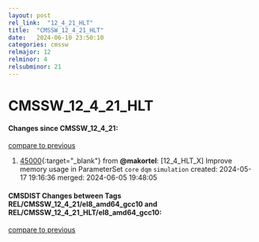 ```yaml
---
layout: post
rel_link:  "12_4_21_HLT"
title:  "CMSSW_12_4_21_HLT"
date:   2024-06-10 23:50:10
categories: cmssw
relmajor: 12
relminor: 4
relsubminor: 21
---
```


# CMSSW_12_4_21_HLT
#### Changes since CMSSW_12_4_21:
[compare to previous](https://github.com/cms-sw/cmssw/compare/CMSSW_12_4_21...CMSSW_12_4_21_HLT)



1. [45000](http://github.com/cms-sw/cmssw/pull/45000){:target="_blank"}  from **@makortel**: [12_4_HLT_X] Improve memory usage in ParameterSet `core` `dqm` `simulation` created: 2024-05-17 19:16:36 merged: 2024-06-05 19:48:05

#### CMSDIST Changes between Tags REL/CMSSW_12_4_21/el8_amd64_gcc10 and REL/CMSSW_12_4_21_HLT/el8_amd64_gcc10:
[compare to previous](https://github.com/cms-sw/cmsdist/compare/REL/CMSSW_12_4_21/el8_amd64_gcc10...REL/CMSSW_12_4_21_HLT/el8_amd64_gcc10)


